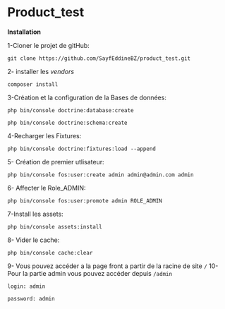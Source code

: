 Product_test
============

**Installation**

1-Cloner le projet de gitHub:

`git clone https://github.com/SayfEddineBZ/product_test.git`

2- installer les _vendors_

`composer install`

3-Création et la configuration de la Bases de données:

`php bin/console doctrine:database:create`

`php bin/console doctrine:schema:create`


4-Recharger les Fixtures:

`php bin/console doctrine:fixtures:load --append`

5- Création de premier utlisateur:

`php bin/console fos:user:create admin admin@admin.com admin`

6- Affecter le Role_ADMIN:

`php bin/console fos:user:promote admin ROLE_ADMIN`

7-Install les assets:

`php bin/console assets:install`

8- Vider le cache:

`php bin/console cache:clear`

9- Vous pouvez accéder a la page front a partir de la racine de site `/`
10-Pour la partie admin vous pouvez accéder depuis `/admin`

`login: admin`

`password: admin`

